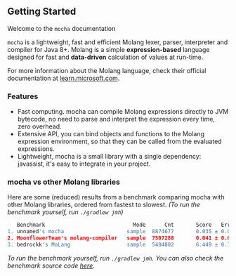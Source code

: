 ## Getting Started

Welcome to the `mocha` documentation

`mocha` is a lightweight, fast and efficient Molang lexer, parser, interpreter
and compiler for Java 8+. Molang is a simple **expression-based** language designed
for fast and **data-driven** calculation of values at run-time.

For more information about the Molang language, check their official documentation
at [learn.microsoft.com](https://learn.microsoft.com/en-us/minecraft/creator/reference/content/molangreference/examples/molangconcepts/molangintroduction?view=minecraft-bedrock-stable).

### Features

- Fast computing. mocha can compile Molang expressions directly to JVM bytecode,
  no need to parse and interpret the expression every time, zero overhead.
- Extensive API, you can bind objects and functions to the Molang expression
  environment, so that they can be called from the evaluated expressions.
- Lightweight, mocha is a small library with a single dependency: javassist, it's easy to
  integrate in your project.

### mocha vs other Molang libraries

Here are some (reduced) results from a benchmark comparing mocha with other Molang
libraries, ordered from fastest to slowest. *(To run the benchmark yourself, run
`./gradlew jmh`)*

<!--@formatter:off-->
```python
   Benchmark                            Mode      Cnt       Score   Error  Units
1. unnamed's mocha                    sample  8874677       0.035 ± 0.006  us/op
2. MoonflowerTeam's molang-compiler   sample  7507288       0.041 ± 0.007  us/op
3. bedrockk's MoLang                  sample  5404802       6.449 ± 0.158  us/op
```
<!--@formatter:on-->

*To run the benchmark yourself, run `./gradlew jmh`. You can also check the benchmark
source code [here](https://github.com/unnamed/mocha/blob/main/src/jmh/java/team/unnamed/mocha/CompareBenchmark.java)*.